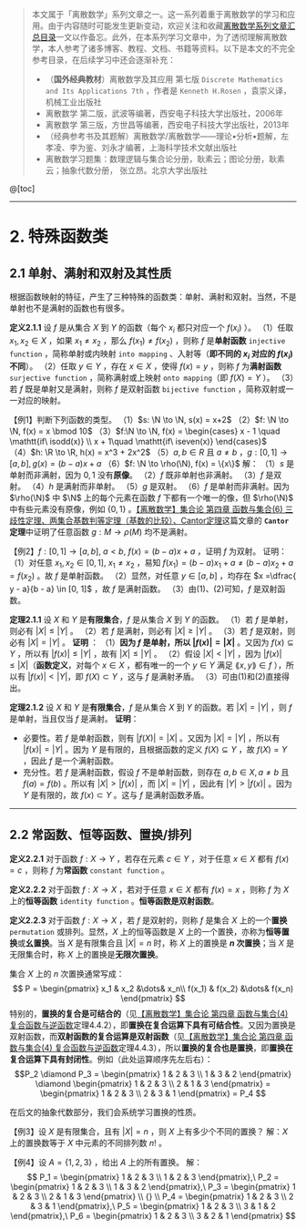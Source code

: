 > 本文属于「离散数学」系列文章之一。这一系列着重于离散数学的学习和应用。由于内容随时可能发生更新变动，欢迎关注和收藏[离散数学系列文章汇总目录](https://memcpy0.blog.csdn.net/article/details/119997004)一文以作备忘。此外，在本系列学习文章中，为了透彻理解离散数学，本人参考了诸多博客、教程、文档、书籍等资料。以下是本文的不完全参考目录，在后续学习中还会逐渐补充：
> - （**国外经典教材**）离散数学及其应用 第七版 `Discrete Mathematics and Its Applications 7th` ，作者是 `Kenneth H.Rosen` ，袁崇义译，机械工业出版社
> - 离散数学 第二版，武波等编著，西安电子科技大学出版社，2006年
> - 离散数学 第三版，方世昌等编著，西安电子科技大学出版社，2013年
> - （经典参考书及其题解）离散数学/离散数学——理论•分析•题解，左孝凌、李为鉴、刘永才编著，上海科学技术文献出版社
> - 离散数学习题集：数理逻辑与集合论分册，耿素云；图论分册，耿素云；抽象代数分册， 张立昂。北京大学出版社

@[toc]

---
# 2. 特殊函数类
## 2.1 单射、满射和双射及其性质
根据函数映射的特征，产生了三种特殊的函数类：单射、满射和双射。当然，不是单射也不是满射的函数也有很多。

**定义2.1.1** 设 $f$ 是从集合 $X$ 到 $Y$ 的函数（每个 $x_i$ 都只对应一个 $f(x_i)$ ）。
（1）任取 $x_1, x_2\in X$ ，如果 $x_1 \ne x_2$ ，那么 $f(x_1) \ne f(x_2)$ ，则称 $f$ 是**单射函数** `injective function` ，简称单射或内映射 `into mapping` 、入射等（**即不同的 $x_i$ 对应的 $f(x_i)$ 不同**）。
（2）任取 $y \in Y$ ，存在 $x \in X$ ，使得 $f(x) = y$ ，则称 $f$ 为**满射函数** `surjective function` ，简称满射或上映射 `onto mapping`（即 $f(X) = Y$ ）。
（3）若 $f$ 既是单射又是满射，则称 $f$ 是双射函数 `bijective function` ，简称双射或一一对应的映射。

【例1】判断下列函数的类型。
（1）$s: \N \to \N, s(x) = x+2$ 
（2）$f: \N \to \N, f(x) = x \bmod 10$ 
（3）$f:\N \to \N, f(x) = \begin{cases} x - 1 \quad \mathtt{if\ isodd(x)} \\ x + 1\quad \mathtt{if\ iseven(x)} \end{cases}$ 
（4）$h: \R \to \R, h(x) = x^3 + 2x^2$ 
（5）$a, b \in R$ 且 $a \ne b$ ，$g: [0, 1] \to [a, b], g(x) = (b - a) x + a$ 
（6）$f: \N \to \rho(\N), f(x) = \{x\}$ 
解：
（1）$s$ 是单射而非满射，因为 $0, 1$ 没有**原像**。
（2）$f$ 既非单射也非满射。
（3）$f$ 是双射。
（4）$h$ 是满射而非单射。
（5）$g$ 是双射。
（6）$f$ 是单射而非满射。因为 $\rho(\N)$ 中 $\N$ 上的每个元素在函数 $f$ 下都有一个唯一的像，但 $\rho(\N)$ 中有些元素没有原像，例如 $\{0, 1\}$ 。[【离散数学】集合论 第四章 函数与集合(6) 三歧性定理、两集合基数判等定理（基数的比较）、Cantor定理](https://memcpy0.blog.csdn.net/article/details/120954732)这篇文章的 **`Cantor` 定理**中证明了任意函数 $g:M→ρ(M)$ 均不是满射。

【例2】$f: [0, 1] \to [a, b],\ a < b,\ f(x) = (b - a) x + a$ ，证明 $f$ 为双射。
证明：
（1）对任意 $x_1, x_2 \in [0, 1], \ x_1 \ne x_2$ ，易知 $f(x_1) = (b - a) x_1 + a \ne (b - a) x_2 + a = f(x_2)$ 。故 $f$ 是单射函数。
（2）显然，对任意 $y\in [a, b]$ ，均存在 $x =\dfrac{ y - a}{b - a} \in [0, 1]$ ，故 $f$ 是满射函数。
（3）由(1)、(2)可知，$f$ 是双射函数。

**定理2.1.1** 设 $X$ 和 $Y$ 是**有限集合**，$f$ 是从集合 $X$ 到 $Y$ 的函数。
（1）若 $f$ 是单射，则必有 $|X| \le |Y|$ 。
（2）若 $f$ 是满射，则必有 $|X| \ge |Y|$ 。
（3）若 $f$ 是双射，则必有 $|X| = |Y|$ 。
**证明** ：
（1）**因为 $f$ 是单射，所以 $|f(x)| = |X|$** 。又因为 $f(x) \subseteq Y$ ，所以有 $|f(x) | \le |Y|$ ，故有 $|X| \le |Y|$ 。
（2）假设 $|X| < |Y|$ ，因为 $|f(x) | \le |X|$（**函数定义**，对每个 $x \in X$ ，都有唯一的一个 $y \in Y$ 满足 $\lang x, y\rang \in f$ ），所以有 $|f(x)|<|Y|$，即 $f(X) \subset Y$ ，这与 $f$ 是满射矛盾。
（3）可由(1)和(2)直接得出。

**定理2.1.2** 设 $X$ 和 $Y$ 是**有限集合**，$f$ 是从集合 $X$ 到 $Y$ 的函数。若 $|X|=|Y|$ ，则 $f$ 是单射，当且仅当 $f$ 是满射。
**证明**：
- 必要性。若 $f$ 是单射函数，则有 $|f(X)| = |X|$ 。又因为 $|X| = |Y|$ ，所以有 $|f(x)|= |Y|$ 。因为 $Y$ 是有限的，且根据函数的定义 $f(X) \subseteq Y$ ，故 $f(X) = Y$ ，因此 $f$ 是一个满射函数。
- 充分性。若 $f$ 是满射函数，假设 $f$ 不是单射函数，则存在 $a, b \in X, a\ne b$ 且 $f(a) = f(b)$ 。所以有 $|X| > |f(x)|$ ，而 $|X| = |Y|$ ，因此有 $|Y| > |f(x)|$ 。因为 $Y$ 是有限的，故 $f(x) \subset Y$ 。这与 $f$ 是满射函数矛盾。

---
## 2.2 常函数、恒等函数、置换/排列
**定义2.2.1** 对于函数 $f: X\to Y$ ，若存在元素 $c \in Y$ ，对于任意 $x\in X$ 都有 $f(x) = c$ ，则称 $f$ 为**常函数** `constant function` 。

**定义2.2.2** 对于函数 $f: X\to X$ ，若对于任意 $x \in X$ 都有 $f(x) = x$ ，则称 $f$ 为 $X$ 上的**恒等函数** `identity function` 。**恒等函数是双射函数**。

**定义2.2.3** 对于函数 $f: X\to X$ ，若 $f$ 是双射的，则称 $f$ 是集合 $X$ 上的一个**置换** `permutation` 或排列。显然，$X$ 上的恒等函数是 $X$ 上的一个置换，亦称为**恒等置换**或**幺置换**。当 $X$ 是有限集合且 $|X| = n$ 时，称 $X$ 上的置换是 **$n$ 次置换**；当 $X$ 是无限集合时，称 $X$ 上的置换是**无限次置换**。

集合 $X$ 上的 $n$ 次置换通常写成：
$$
P = \begin{pmatrix}
x_1 & x_2  &\dots& x_n\\
f(x_1) & f(x_2) &\dots& f(x_n)
\end{pmatrix}
$$   特别的，**置换的复合是可结合的**（见[【离散数学】集合论 第四章 函数与集合(4) 复合函数与逆函数](https://memcpy0.blog.csdn.net/article/details/121365233)定理4.4.2），即**置换在复合运算下具有可结合性**。又因为置换是双射函数，而**双射函数的复合运算是双射函数**（见[【离散数学】集合论 第四章 函数与集合(4) 复合函数与逆函数](https://memcpy0.blog.csdn.net/article/details/121365233)定理4.4.3），所以**置换的复合也是置换**，即**置换在复合运算下具有封闭性**。例如（此处运算顺序先左后右）：
$$P_2 \diamond P_3 = \begin{pmatrix}
1 & 2 & 3 \\
1 & 3 & 2 
\end{pmatrix} \diamond
\begin{pmatrix}
1 & 2 & 3 \\
2 & 1 & 3
\end{pmatrix}
= \begin{pmatrix}
1 & 2 & 3 \\
2 & 3 & 1
\end{pmatrix} = P_4
$$

在后文的抽象代数部分，我们会系统学习置换的性质。

【例3】设 $X$ 是有限集合，且有 $|X| = n$ ，则 $X$ 上有多少个不同的置换？
解：$X$ 上的置换数等于 $X$ 中元素的不同排列数 $n!$ 。

【例4】设 $A = \{1, 2, 3\}$ ，给出 $A$ 上的所有置换。
解：
$$
P_1 = \begin{pmatrix}
1 & 2 & 3 \\
1 & 2 & 3
\end{pmatrix},\ 
P_2 = \begin{pmatrix}
1 & 2 & 3 \\
1 & 3 & 2
\end{pmatrix},\ 
P_3 = \begin{pmatrix}
1 & 2 & 3 \\
2 & 1 & 3
\end{pmatrix} \\ {} \\
P_4 = \begin{pmatrix}
1 & 2 & 3 \\
2 & 3 & 1
\end{pmatrix},\ 
P_5 = \begin{pmatrix}
1 & 2 & 3 \\
3 & 1 & 2
\end{pmatrix},\ 
P_6 = \begin{pmatrix}
1 & 2 & 3 \\
3 & 2 & 1
\end{pmatrix}
$$
